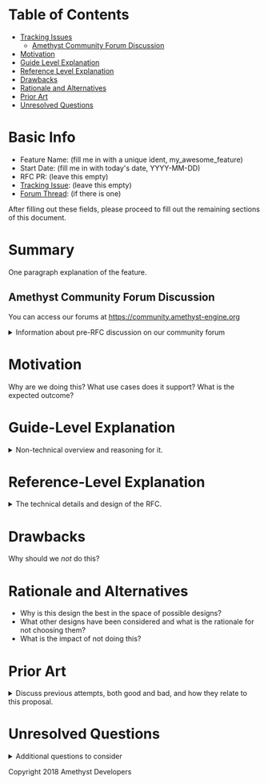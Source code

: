 # Table of Contents

- [Tracking Issues](#tracking-issue)
  - [Amethyst Community Forum Discussion](#forum-discussion)
- [Motivation]
- [Guide Level Explanation](#guide-level-explanation)
- [Reference Level Explanation](#reference-level-explanation)
- [Drawbacks]
- [Rationale and Alternatives](#rationale-and-alternatives)
- [Prior Art](#prior-art)
- [Unresolved Questions](#unresolved-questions)

# Basic Info
[basic]: #basic-info

- Feature Name: (fill me in with a unique ident, my_awesome_feature)
- Start Date: (fill me in with today's date, YYYY-MM-DD)
- RFC PR: (leave this empty)
- [Tracking Issue](#tracking-issue): (leave this empty)
- [Forum Thread](#forum-discussion): (if there is one)

After filling out these fields, please proceed to fill out the remaining sections of this document.

# Summary
[summary]: #summary

One paragraph explanation of the feature.

## Amethyst Community Forum Discussion
You can access our forums at https://community.amethyst-engine.org

[forum-discussion]: #forum-discussion
<details>
<summary>Information about pre-RFC discussion on our community forum</summary>
There is a category on our forums for what can be considered pre-RFC discussion. It is a good place to get some quick feedback from the community without having to go through the entire process.

This is not required, but if one exists and contains useful information, you may place a link to it here.
</details>

# Motivation
[motivation]: #motivation
Why are we doing this? What use cases does it support? What is the expected outcome?

# Guide-Level Explanation
[guide-level-explanation]: #guide-level-explanation
<details>

<summary>Non-technical overview and reasoning for it.</summary>
Explain the proposal as if it was already included in the language and you were teaching it to another Amethyst programmer. That generally means:

- Introducing new named concepts.
- Explaining the feature largely in terms of examples.
- Explaining how Amethyst developers should *think* about the feature, and how it should impact the way they use Amethyst. It should explain the impact as concretely as possible.
- If applicable, provide sample error messages, deprecation warnings, or migration guidance.
- If applicable, describe the differences between teaching this to existing Amethyst programmers and new Amethyst programmers.

For implementation-oriented RFCs (e.g. for changes to the engine), this section should focus on how engine contributors should think about the change, and give examples of its concrete impact. For policy RFCs, this section should provide an example-driven introduction to the policy, and explain its impact in concrete terms.
</details>

# Reference-Level Explanation
[reference-level-explanation]: #reference-level-explanation
<details>
<summary>The technical details and design of the RFC.</summary>
This is the technical portion of the RFC. Explain the design in sufficient detail that:

- Its interaction with other features is clear.
- It is reasonably clear how the feature would be implemented.
- Corner cases are dissected by example.

The section should return to the examples given in the previous section, and explain more fully how the detailed proposal makes those examples work.
</details>

# Drawbacks
[drawbacks]: #drawbacks

Why should we *not* do this?

# Rationale and Alternatives
[rationale-and-alternatives]: #rationale-and-alternatives

- Why is this design the best in the space of possible designs?
- What other designs have been considered and what is the rationale for not choosing them?
- What is the impact of not doing this?

# Prior Art
[prior-art]: #prior-art
<details>
<summary>Discuss previous attempts, both good and bad, and how they relate to this proposal.</summary>
A few examples of what this can include are:

- For engine, network, web, and rendering proposals: Does this feature exist in other engines and what experience has their community had?
- For community proposals: Is this done by some other community and what were their experiences with it?
- For other teams: What lessons can we learn from what other communities have done here?
- Papers: Are there any published papers or great posts that discuss this? If you have some relevant papers to refer to, this can serve as a more detailed theoretical background.

This section is intended to encourage you as an author to think about the lessons from other languages, provide readers of your RFC with a fuller picture.
If there is no prior art, that is fine - your ideas are interesting to us whether they are brand new or if it is an adaptation from other languages.
</details>

# Unresolved Questions
[unresolved-questions]: #unresolved-questions
<details>
<summary>Additional questions to consider</summary>

- What parts of the design do you expect to resolve through the RFC process before this gets merged?
- What parts of the design do you expect to resolve through the implementation of this feature before stabilization?
- What related issues do you consider out of scope for this RFC that could be addressed in the future independently of the solution that comes out of this RFC?
</details>

Copyright 2018 Amethyst Developers